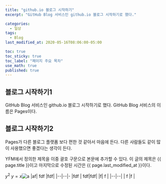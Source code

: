 ```yaml
---
title: "github.io 블로그 시작하기"
excerpt: "GitHub Blog 서비스인 github.io 블로그 시작하기로 했다."

categories:
  - 일상 
tags:
  - Blog
last_modified_at: 2020-05-16T08:06:00-05:00

toc: true
toc_sticky: true
toc_label: "페이지 주요 목차"
use_math: true
published: true
---
```


## 블로그 시작하기1
GitHub Blog 서비스인 github.io 블로그 시작하기로 했다.
GitHub Blog 서비스의 이름은 Pages이다.


## 블로그 시작하기2
Pages가 다른 블로그 플랫폼 보다 편한 것 같아서 마음에 든다.
다른 사람들도 같이 많이 사용했으면 좋겠다는 생각이 든다.

YFM에서 정의한 제목을 이중 괄호 구문으로 본문에 추가할 수 있다.
이 글의 제목은 {{ page.title }}이고
마지막으로 수정된 시간은 {{ page.last_modified_at }}이다.

$y^2$
$y=x$![a](https://www.google.com/imgres?imgurl=https%3A%2F%2Fresources.jetbrains.com%2Fhelp%2Fimg%2Fidea%2F2020.1%2Fpy_markdown_support_example.png&imgrefurl=https%3A%2F%2Fwww.jetbrains.com%2Fhelp%2Fpycharm%2Fmarkdown.html&tbnid=0PTNiBXeiGCBwM&vet=12ahUKEwjv_ICq2rnpAhXZAqYKHSzHCdcQMygAegUIARDQAQ..i&docid=OZHpnG-dxpJ4AM&w=1834&h=692&q=pycharm%20markdown&ved=2ahUKEwjv_ICq2rnpAhXZAqYKHSzHCdcQMygAegUIARDQAQ)
|af| fdf |fdf|
|--|--|-
|fdf  |  fdf|fdf|
|f| f |
|--|--|
| f |f  |

<!--stackedit_data:
eyJoaXN0b3J5IjpbNDQ3ODk0ODM5LDg0MTA3MDZdfQ==
-->